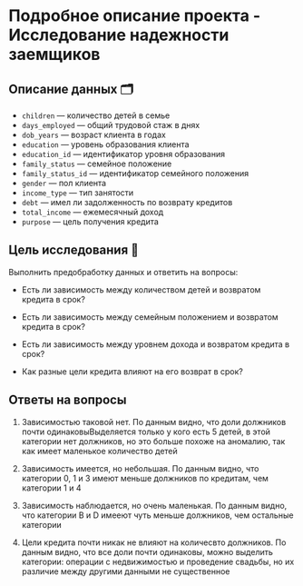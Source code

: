 # Подробное описание проекта - Исследование надежности заемщиков

##  Описание данных 🗂

 * `children` — количество детей в семье
 * `days_employed` — общий трудовой стаж в днях
 * `dob_years` — возраст клиента в годах
 * `education` — уровень образования клиента
 * `education_id` — идентификатор уровня образования
 * `family_status` — семейное положение
 * `family_status_id` — идентификатор семейного положения
 * `gender` — пол клиента
 * `income_type` — тип занятости
 * `debt` — имел ли задолженность по возврату кредитов
 * `total_income` — ежемесячный доход
 * `purpose` — цель получения кредита

## Цель исследования 🎯

Выполнить предобработку данных и ответить на вопросы:

  * Есть ли зависимость между количеством детей и возвратом кредита в срок?

  * Есть ли зависимость между семейным положением и возвратом кредита в срок?

  * Есть ли зависимость между уровнем дохода и возвратом кредита в срок?

  * Как разные цели кредита влияют на его возврат в срок?

## Ответы на вопросы

 1. Зависимостью таковой нет. По данным видно, что доли должников почти одинаковыВыделяется только у кого есть 5 детей, в этой категории нет должников, но это больше похоже на аномалию, так как имеет маленькое количество детей

 2. Зависимость имеется, но небольшая. По данным видно, что категории 0, 1 и 3 имеют меньше должников по кредитам, чем категории 1 и 4

 3. Зависимость наблюдается, но очень маленькая. По данным видно, что категории B и D имееют чуть меньше должников, чем остальные категории

 4. Цели кредита почти никак не влияют на количесвто должников. По данным видно, что все доли почти одинаковы, можно выделить категории: операции с недвижимостью и проведение свадьбы, но их различие между другими данными не существенное
